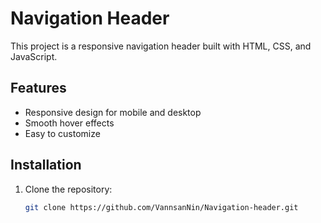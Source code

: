# Navigation Header

This project is a responsive navigation header built with HTML, CSS, and JavaScript.

## Features

- Responsive design for mobile and desktop
- Smooth hover effects
- Easy to customize

## Installation

1. Clone the repository:
   ```sh
   git clone https://github.com/VannsanNin/Navigation-header.git
   ```
